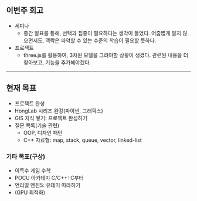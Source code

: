 ## 이번주 회고
- 세미나
  - 중간 발표를 통해, 선택과 집중이 필요하다는 생각이 들었다. 어줍짢게 알지 않으면서도, 맥락은 파악할 수 있는 수준의 학습이 필요할 듯하다.
- 프로젝트
    - three.js를 활용하여, 3차원 모델을 그려야할 상황이 생겼다. 관련된 내용을 더 찾아보고, 기능을 추가해야겠다.
---
## 현재 목표
  - 프로젝트 완성
  - HongLab 시리즈 완강(파이썬, 그래픽스)
  - GIS 지식 쌓기: 프로젝트 완성하기
  - 질문 목록(기술 관련)
      - OOP, 디자인 패턴
      - C++ 자료형: map, stack, queue, vector, linked-list
### 기타 목표(구상)
  - 이득수 게임 수학
  - POCU 아카데미 C/C++: C부터
  - 언리얼 엔진5: 유데미 따라하기
  - (GPU 최적화)
